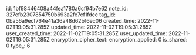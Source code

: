 id: 1bf98446408a44fea1780a6cf94b7e62
note_id: 327cfb2307854750b693a2fe7cf1fdec
tag_id: 0ba56a9ecf764e41a36a48d62b16ec06
created_time: 2022-11-02T19:05:31.285Z
updated_time: 2022-11-02T19:05:31.285Z
user_created_time: 2022-11-02T19:05:31.285Z
user_updated_time: 2022-11-02T19:05:31.285Z
encryption_cipher_text: 
encryption_applied: 0
is_shared: 0
type_: 6